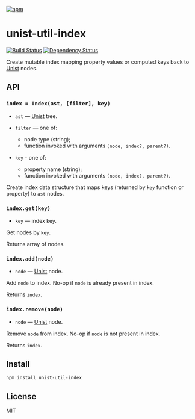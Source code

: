 [![npm](https://nodei.co/npm/unist-util-index.png)](https://npmjs.com/package/unist-util-index)

# unist-util-index

[![Build Status][travis-badge]][travis] [![Dependency Status][david-badge]][david]

Create mutable index mapping property values or computed keys back to [Unist] nodes.

[unist]: https://github.com/wooorm/unist

[travis]: https://travis-ci.org/eush77/unist-util-index
[travis-badge]: https://travis-ci.org/eush77/unist-util-index.svg?branch=master
[david]: https://david-dm.org/eush77/unist-util-index
[david-badge]: https://david-dm.org/eush77/unist-util-index.png

## API

### `index = Index(ast, [filter], key)`

- `ast` — [Unist] tree.

- `filter` — one of:
  - node type (string);
  - function invoked with arguments `(node, index?, parent?)`.

- `key` - one of:
  - property name (string);
  - function invoked with arguments `(node, index?, parent?)`.

Create index data structure that maps keys (returned by `key` function or property) to `ast` nodes.

### `index.get(key)`

- `key` — index key.

Get nodes by `key`.

Returns array of nodes.

### `index.add(node)`

- `node` — [Unist] node.

Add `node` to index. No-op if `node` is already present in index.

Returns `index`.

### `index.remove(node)`

- `node` — [Unist] node.

Remove `node` from index. No-op if `node` is not present in index.

Returns `index`.

## Install

```
npm install unist-util-index
```

## License

MIT
